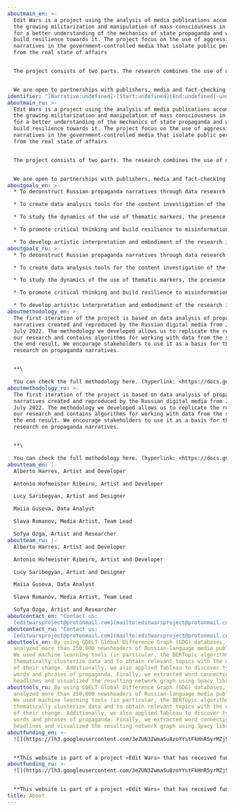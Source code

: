 ```yaml
---
aboutmain_en: >-
  Edit Wars is a project using the analysis of media publications accompanying
  the growing militarization and manipulation of mass consciousness in Russia
  for a better understanding of the mechanics of state propaganda and ways to
  build resilience towards it. The project focus on the use of aggressive
  narratives in the government-controlled media that isolate public perception
  from the real state of affairs


  The project consists of two parts. The research combines the use of quantitative and qualitative methods of working with data from large datasets to draw meaningful conclusions for the presentation. The artistic part of the project aims to put the findings into a multimedia interactive medium. 


  We are open to partnerships with publishers, media and fact-checking organizations.
identifier: "[Narrative:undefined]-[Start:undefined][End:undefined]-undefined"
aboutmain_ru: >-
  Edit Wars is a project using the analysis of media publications accompanying
  the growing militarization and manipulation of mass consciousness in Russia
  for a better understanding of the mechanics of state propaganda and ways to
  build resilience towards it. The project focus on the use of aggressive
  narratives in the government-controlled media that isolate public perception
  from the real state of affairs


  The project consists of two parts. The research combines the use of quantitative and qualitative methods of working with data from large datasets to draw meaningful conclusions for the presentation. The artistic part of the project aims to put the findings into a multimedia interactive medium. 


  We are open to partnerships with publishers, media and fact-checking organizations.
aboutgoals_en: >-
  * To deconstruct Russian propaganda narratives through data research

  * To create data analysis tools for the content investigation of the headlines in Russian online media

  * To study the dynamics of the use of thematic markers, the presence of propaganda narratives in the headlines, as well as the temporal relationship between events and their media coverage

  * To promote critical thinking and build resilience to misinformation and its reproduction.

  * To develop artistic interpretation and embodiment of the research insights to offer new ways of perceiving the material.
aboutgoals_ru: >-
  * To deconstruct Russian propaganda narratives through data research

  * To create data analysis tools for the content investigation of the headlines in Russian online media

  * To study the dynamics of the use of thematic markers, the presence of propaganda narratives in the headlines, as well as the temporal relationship between events and their media coverage

  * To promote critical thinking and build resilience to misinformation and its reproduction.

  * To develop artistic interpretation and embodiment of the research insights to offer new ways of perceiving the material.
aboutmethodology_en: >-
  The first iteration of the project is based on data analysis of propaganda
  narratives created and reproduced by the Russian digital media from January to
  July 2022. The methodology we developed allows us to replicate the results of
  our research and contains algorithms for working with data from the source to
  the end result. We encourage stakeholders to use it as a basis for their own
  research on propaganda narratives.


  **\

  You can check the full methodology here. (hyperlink: <https://docs.google.com/document/d/1C-l0Eehe_5LkzkVgGjkDR78s6Fi4z-BOFgKY5JUEinQ/edit#> )**
aboutmethodology_ru: >-
  The first iteration of the project is based on data analysis of propaganda
  narratives created and reproduced by the Russian digital media from January to
  July 2022. The methodology we developed allows us to replicate the results of
  our research and contains algorithms for working with data from the source to
  the end result. We encourage stakeholders to use it as a basis for their own
  research on propaganda narratives.


  **\

  You can check the full methodology here. (hyperlink: <https://docs.google.com/document/d/1C-l0Eehe_5LkzkVgGjkDR78s6Fi4z-BOFgKY5JUEinQ/edit#> )**
aboutteam_en: |-
  Alberto Harres, Artist and Developer

  Antonio Hofmeister Ribeiro, Artist and Developer

  Lucy Saribegyan, Artist and Designer

  Maiia Guseva, Data Analyst

  Slava Romanov, Media Artist, Team Lead

  Sofya Ozga, Artist and Researcher
aboutteam_ru: |-
  Alberto Harres, Artist and Developer

  Antonio Hofmeister Ribeiro, Artist and Developer

  Lucy Saribegyan, Artist and Designer

  Maiia Guseva, Data Analyst

  Slava Romanov, Media Artist, Team Lead

  Sofya Ozga, Artist and Researcher
aboutcontact_en: "Contact us:
  [editwarsproject@protonmail.com](mailto:editwarsproject@protonmail.com)"
aboutcontact_ru: "Contact us:
  [editwarsproject@protonmail.com](mailto:editwarsproject@protonmail.com)"
abouttools_en: By using GDELT Global Difference Graph (GDG) databases, we
  analyzed more than 250,000 newsheaders of Russian-language media publications.
  We used machine learning tools (in particular, the BERTopic algorithm) to
  thematically clusterize data and to obtain relevant topics with the dynamics
  of their change. Additionally, we also applied Tableau to discover typical
  words and phrases of propaganda. Finally, we extracted word connections in
  headlines and visualized the resulting network graph using Spacy library.
abouttools_ru: By using GDELT Global Difference Graph (GDG) databases, we
  analyzed more than 250,000 newsheaders of Russian-language media publications.
  We used machine learning tools (in particular, the BERTopic algorithm) to
  thematically clusterize data and to obtain relevant topics with the dynamics
  of their change. Additionally, we also applied Tableau to discover typical
  words and phrases of propaganda. Finally, we extracted word connections in
  headlines and visualized the resulting network graph using Spacy library.
aboutfunding_en: >-
  ![](https://lh3.googleusercontent.com/3eZUN3ZwmaSu8zoYYstFkHnR5yrMZjSkx9BZeyoIwdrWDwpLOBr4zuWoUmb3XbnwabI8eLykCh-TIS6KKKQCrk85274Cx3a57KIV4yQE2G79CmLEIwoDPkci7xxRy246NVUnjjCf0UNLap57OO222zBbrGbqAmm-hiODHVFRUcsgzaLyAfA7wX-8KQ)


  **This website is part of a project «Edit Wars»‎ that has received funding from the European Union’s Horizon 2020 research and innovation programme (MediaFutures «‎Artist for media»‎) under grant agreement No.  951962**
aboutfunding_ru: >-
  ![](https://lh3.googleusercontent.com/3eZUN3ZwmaSu8zoYYstFkHnR5yrMZjSkx9BZeyoIwdrWDwpLOBr4zuWoUmb3XbnwabI8eLykCh-TIS6KKKQCrk85274Cx3a57KIV4yQE2G79CmLEIwoDPkci7xxRy246NVUnjjCf0UNLap57OO222zBbrGbqAmm-hiODHVFRUcsgzaLyAfA7wX-8KQ)


  **This website is part of a project «Edit Wars»‎ that has received funding from the European Union’s Horizon 2020 research and innovation programme (MediaFutures «‎Artist for media»‎) under grant agreement No.  951962**
title: About
---
```

